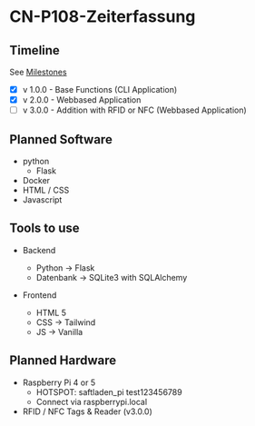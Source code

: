 # CN-P108-Zeiterfassung

## Timeline

See [Milestones](https://github.com/Saftladen-GmbH/CN-P108-Zeiterfassung/milestones)

- [x] v 1.0.0 - Base Functions (CLI Application)
- [x] v 2.0.0 - Webbased Application
- [ ] v 3.0.0 - Addition with RFID or NFC (Webbased Application)

## Planned Software

- python
  - Flask
- Docker
- HTML / CSS
- Javascript

## Tools to use

- Backend

  - Python -> Flask
  - Datenbank -> SQLite3 with SQLAlchemy

- Frontend
  - HTML 5
  - CSS -> Tailwind
  - JS -> Vanilla

## Planned Hardware

- Raspberry Pi 4 or 5
  - HOTSPOT:
    saftladen_pi
    test123456789
  - Connect via raspberrypi.local
- RFID / NFC Tags & Reader (v3.0.0)
